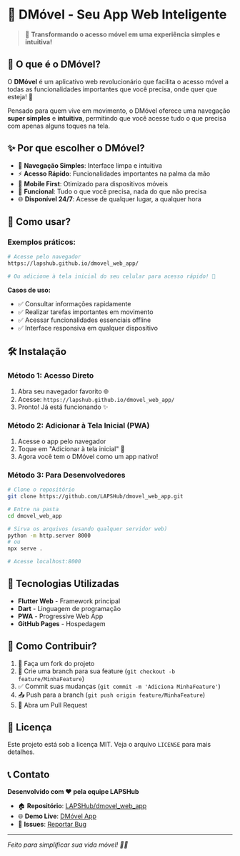 # 📱 DMóvel - Seu App Web Inteligente

> 🚀 **Transformando o acesso móvel em uma experiência simples e intuitiva!**

## 🌟 O que é o DMóvel?

O **DMóvel** é um aplicativo web revolucionário que facilita o acesso móvel a todas as funcionalidades importantes que você precisa, onde quer que esteja! 📲

Pensado para quem vive em movimento, o DMóvel oferece uma navegação **super simples** e **intuitiva**, permitindo que você acesse tudo o que precisa com apenas alguns toques na tela.

## ✨ Por que escolher o DMóvel?

- 🎯 **Navegação Simples**: Interface limpa e intuitiva
- ⚡ **Acesso Rápido**: Funcionalidades importantes na palma da mão
- 📱 **Mobile First**: Otimizado para dispositivos móveis
- 🔧 **Funcional**: Tudo o que você precisa, nada do que não precisa
- 🌐 **Disponível 24/7**: Acesse de qualquer lugar, a qualquer hora

## 🚀 Como usar?

### Exemplos práticos:

```bash
# Acesse pelo navegador
https://lapshub.github.io/dmovel_web_app/

# Ou adicione à tela inicial do seu celular para acesso rápido! 📌
```

**Casos de uso:**
- ✅ Consultar informações rapidamente
- ✅ Realizar tarefas importantes em movimento
- ✅ Acessar funcionalidades essenciais offline
- ✅ Interface responsiva em qualquer dispositivo

## 🛠️ Instalação

### Método 1: Acesso Direto
1. Abra seu navegador favorito 🌐
2. Acesse: `https://lapshub.github.io/dmovel_web_app/`
3. Pronto! Já está funcionando ✨

### Método 2: Adicionar à Tela Inicial (PWA)
1. Acesse o app pelo navegador
2. Toque em "Adicionar à tela inicial" 📱
3. Agora você tem o DMóvel como um app nativo!

### Método 3: Para Desenvolvedores
```bash
# Clone o repositório
git clone https://github.com/LAPSHub/dmovel_web_app.git

# Entre na pasta
cd dmovel_web_app

# Sirva os arquivos (usando qualquer servidor web)
python -m http.server 8000
# ou
npx serve .

# Acesse localhost:8000
```

## 🔧 Tecnologias Utilizadas

- **Flutter Web** - Framework principal
- **Dart** - Linguagem de programação
- **PWA** - Progressive Web App
- **GitHub Pages** - Hospedagem

## 🤝 Como Contribuir?

1. 🍴 Faça um fork do projeto
2. 🔧 Crie uma branch para sua feature (`git checkout -b feature/MinhaFeature`)
3. ✅ Commit suas mudanças (`git commit -m 'Adiciona MinhaFeature'`)
4. 📤 Push para a branch (`git push origin feature/MinhaFeature`)
5. 🎯 Abra um Pull Request

## 📜 Licença

Este projeto está sob a licença MIT. Veja o arquivo `LICENSE` para mais detalhes.

## 📞 Contato

**Desenvolvido com ❤️ pela equipe LAPSHub**

- 🏠 **Repositório**: [LAPSHub/dmovel_web_app](https://github.com/LAPSHub/dmovel_web_app)
- 🌐 **Demo Live**: [DMóvel App](https://lapshub.github.io/dmovel_web_app/)
- 🐛 **Issues**: [Reportar Bug](https://github.com/LAPSHub/dmovel_web_app/issues)

---

*Feito para simplificar sua vida móvel! 📱✨*
